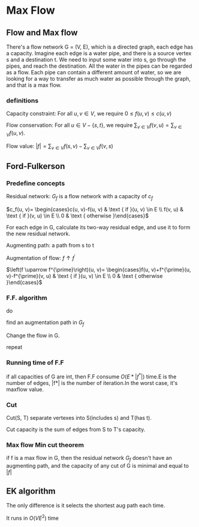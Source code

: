 # Max Flow

## Flow and Max flow

There's a flow network G = (V, E), which is a directed graph, each edge has a capacity. Imagine each edge is a water pipe, and there is a source vertex s and a destination t. We need to input some water into s, go through the pipes, and reach the destination. All the water in the pipes can be regarded as a flow. Each pipe can contain a different amount of water, so we are looking for a way to transfer as much water as possible through the graph, and that is a max flow.

### definitions

Capacity constraint: For all $u, v \in V$, we require $0 \leq f(u, v) \leq c(u, v)$

Flow conservation: For all $u \in V-\{s, t\}$, we require $\sum_{v \in V} f(v, u)=\sum_{v \in V} f(u, v)$.

Flow value: $|f|=\sum_{v \in V} f(s, v)-\sum_{v \in V} f(v, s)$

## Ford-Fulkerson

### Predefine concepts

Residual network: $G_f$ is a flow network with a capacity of $c_f$ 

$c_f(u, v)= \begin{cases}c(u, v)-f(u, v) & \text { if }(u, v) \in E \\ f(v, u) & \text { if }(v, u) \in E \\ 0 & \text { otherwise }\end{cases}$

For each edge in G, calculate its two-way residual edge, and use it to form the new residual network.

Augmenting path: a path from s to t

Augmentation of flow: $f \uparrow f^{\prime}$

$\left(f \uparrow f^{\prime}\right)(u, v)= \begin{cases}f(u, v)+f^{\prime}(u, v)-f^{\prime}(v, u) & \text { if }(u, v) \in E \\ 0 & \text { otherwise }\end{cases}$

### F.F. algorithm

do

find an augmentation path in $G_f$

Change the flow in G.

repeat

### Running time of F.F

if all capacities of G are int, then F.F consume $O(E*|f^*|)$ time.E is the number of edges, |f*| is the number of iteration.In the worst case, it's maxflow value.

### Cut

Cut(S, T) separate vertexes into S(includes s) and T(has t).

Cut capacity is the sum of edges from S to T's capacity. 

### Max flow Min cut theorem

if f is a max flow in G, then the residual network $G_f$ doesn't have an augmenting path, and the capacity of any cut of G is minimal and equal to $|f|$

## EK algorithm

The only difference is it selects the shortest aug path each time.

It runs in $O(VE^2)$ time
